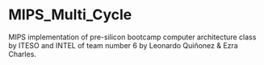 # MIPS_Multi_Cycle
MIPS implementation of pre-silicon bootcamp computer architecture class by ITESO and INTEL of team number 6 by Leonardo Quiñonez & Ezra Charles.
